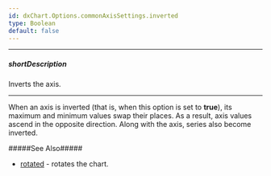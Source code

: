 ```yaml
---
id: dxChart.Options.commonAxisSettings.inverted
type: Boolean
default: false
---
```

---
##### shortDescription
Inverts the axis.

---
When an axis is inverted (that is, when this option is set to **true**), its maximum and minimum values swap their places. As a result, axis values ascend in the opposite direction. Along with the axis, series also become inverted.

#####See Also#####
- [rotated](/api-reference/10%20UI%20Components/dxChart/1%20Configuration/rotated.md '/Documentation/ApiReference/UI_Components/dxChart/Configuration/#rotated') - rotates the chart.
